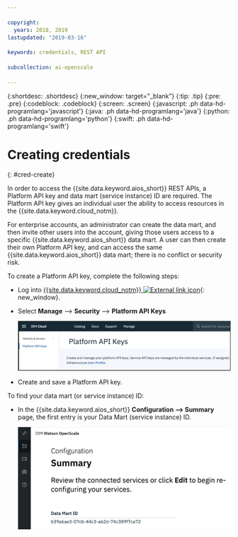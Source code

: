 ```yaml
---

copyright:
  years: 2018, 2019
lastupdated: "2019-03-16"

keywords: credentials, REST API

subcollection: ai-openscale

---
```


{:shortdesc: .shortdesc}
{:new_window: target="_blank"}
{:tip: .tip}
{:pre: .pre}
{:codeblock: .codeblock}
{:screen: .screen}
{:javascript: .ph data-hd-programlang='javascript'}
{:java: .ph data-hd-programlang='java'}
{:python: .ph data-hd-programlang='python'}
{:swift: .ph data-hd-programlang='swift'}

# Creating credentials
{: #cred-create}

In order to access the {{site.data.keyword.aios_short}} REST APIs, a Platform API key and data mart (service instance) ID are required. The Platform API key gives an individual user the ability to access resources in the {{site.data.keyword.cloud_notm}}.

For enterprise accounts, an administrator can create the data mart, and then invite other users into the account, giving those users access to a specific {{site.data.keyword.aios_short}} data mart. A user can then create their own Platform API key, and can access the same {{site.data.keyword.aios_short}} data mart; there is no conflict or security risk.

To create a Platform API key, complete the following steps:

- Log into [{{site.data.keyword.cloud_notm}} ![External link icon](../../icons/launch-glyph.svg "External link icon")](https://{DomainName}){: new_window}.

- Select **Manage** --> **Security** --> **Platform API Keys**

    ![Platform API Keys](images/cred-api-key.png)

- Create and save a Platform API key.

To find your data mart (or service instance) ID:

- In the {{site.data.keyword.aios_short}} **Configuration --> Summary** page, the first entry is your Data Mart (service instance) ID.

    ![Data Mart ID](images/data-mart-id.png)

<!---

- Get your API key

    ```curl
    ibmcloud login --sso
    ibmcloud iam api-key-create 'my_key'
    ```

    You will see information output like the following:

    ```bash
    Name         my_key
    Created At   2018-10-09T14:04+0000
    API Key      Tg4Gxxxxxxxxxxxxxxxxx_xxxxxxxxxxxxxxxxxQU-nE
    Locked       false
    UUID         ApiKey-xxxxxxxxx-afd7-xxxxx-b0e1-xxxxxxxxxxx
    ```
- Verify the Resource Group you are using in your {{site.data.keyword.cloud_notm}} account.

  ![Resource Group in Cloud](images/cloud-resource.png)

  If you are not using the `Default` resource group, then run the following command to get your credential for {{site.data.keyword.aios_short}}:

   ```curl
   ibmcloud target -g myResourceGroup
   ```

  where `myResourceGroup` is the name of the resource group associated with your {{site.data.keyword.aios_short}} instance.

- Get your {{site.data.keyword.aios_short}} instance ID

    ```curl
    ibmcloud resource service-instance '<Your_AI_OpenScale_instance_name>'
    ```
    **Note**: If you are using the {{site.data.keyword.cloud_notm}} command console on Windows, replace the single quotes (') in the above commands with double quotes (").

    You will see information output like the following:

    ```bash
    Name:                  AI OpenScale-my_instance
    ID:                    crn:v1:bluemix:public:aiopenscale:us-south:a/c2f2xxxxxxxxxxxx867::
    GUID:                  03daxxxx-xxxx-xxxx-xxxx-xxxxxxxx38a7
    Location:              us-south
    Service Name:          aiopenscale
    Service Plan Name:     lite
    Resource Group Name:   Default
    State:                 active
    Type:                  service_instance
    Sub Type:
    Tags:
    Created at:            2018-09-17T13:58:43Z
    Updated at:
    ```

    The `GUID` value is your {{site.data.keyword.aios_short}} instance ID.

--->